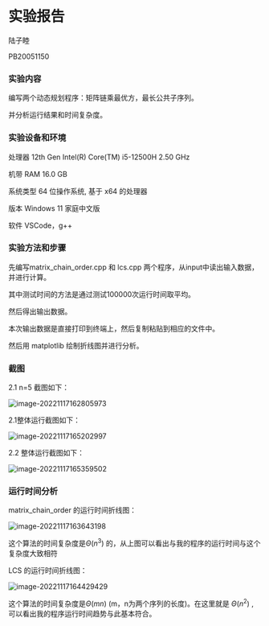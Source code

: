 # 实验报告

陆子睦

PB20051150



### 实验内容

编写两个动态规划程序：矩阵链乘最优方，最长公共子序列。

并分析运行结果和时间复杂度。



### 实验设备和环境

处理器	12th Gen Intel(R) Core(TM) i5-12500H   2.50 GHz

机带 RAM	16.0 GB

系统类型	64 位操作系统, 基于 x64 的处理器

版本	Windows 11 家庭中文版

软件 	VSCode，g++



### 实验方法和步骤

先编写matrix_chain_order.cpp 和 lcs.cpp 两个程序，从input中读出输入数据，并进行计算。

其中测试时间的方法是通过测试100000次运行时间取平均。

然后得出输出数据。

本次输出数据是直接打印到终端上，然后复制粘贴到相应的文件中。

然后用 matplotlib 绘制折线图并进行分析。

### 截图

2.1 n=5 截图如下：

![image-20221117162805973](C:/Users/luzim/AppData/Roaming/Typora/typora-user-images/image-20221117162805973.png)

2.1整体运行截图如下：

![image-20221117165202997](C:/Users/luzim/AppData/Roaming/Typora/typora-user-images/image-20221117165202997.png)

2.2 整体运行截图如下：

![image-20221117165359502](C:/Users/luzim/AppData/Roaming/Typora/typora-user-images/image-20221117165359502.png)



### 运行时间分析

matrix_chain_order 的运行时间折线图：

![image-20221117163643198](C:/Users/luzim/AppData/Roaming/Typora/typora-user-images/image-20221117163643198.png)

这个算法的时间复杂度是$\Theta(n^3)$ 的，从上图可以看出与我的程序的运行时间与这个复杂度大致相符



LCS 的运行时间折线图：

![image-20221117164429429](C:/Users/luzim/AppData/Roaming/Typora/typora-user-images/image-20221117164429429.png)

这个算法的时间复杂度是$\Theta(mn)$ (m，n为两个序列的长度)。在这里就是 $\Theta(n^2)$ , 可以看出我的程序运行时间趋势与此基本符合。